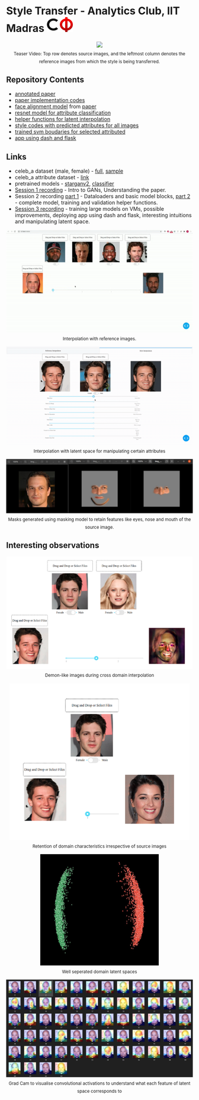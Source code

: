 # Style Transfer - Analytics Club, IIT Madras <img src="assets/cfi.png" width="70" height="40"/>

<p align="center">
    <img src="assets/teaser.gif" />
    <br/>
    <sub>Teaser Video: Top row denotes source images, and the leftmost column denotes the reference images from which the style is being transferred.</sub>
</p>

## Repository Contents

- [annotated paper](./assets/starganv2.pdf)
- [paper implementation codes](./baseline/)
- [face alignment model](./app/facealignment.py) from [paper](https://arxiv.org/abs/1904.07399) 
- [resnet model for attribute classification](./classifier/classifier.py)
- [helper functions for latent interpolation](./app/interpolate.py)
- [style codes with predicted attributes for all images](./app/attributes/)
- [trained svm boudaries for selected attributed](./app/svms)
- [app using dash and flask](./app/app.py)

## Links

- celeb_a dataset (male, female) - [full](https://drive.google.com/file/d/1wZUSNbxFdpkY1kPua4xGIdcroEUHGabt/view), [sample](https://drive.google.com/file/d/1KcgEXQRGzOZnCSxU-lzG62vXlK54da-p/view?usp=sharing)
- celeb_a attribute dataset - [link](https://drive.google.com/file/d/1X6QHlyJRLDdxpKcvlshCSxHrL71kkG0W/view?usp=sharing)
- pretrained models - [starganv2](https://drive.google.com/file/d/1gSZjhmZGeV54EuhLlQ-8Poas4g07VoTC/view?usp=sharing), [classifier](https://drive.google.com/file/d/1dX5HsynnSnPSkjdO4XWYICz0VbnGdQoE/view?usp=sharing)
- [Session 1 recording](https://drive.google.com/file/d/1xkc7k_7ZpTrddwO7wHV4yNvozlVaeElL/view?usp=drivesdk) - Intro to GANs, Understanding the paper.
- Session 2 recording [part 1](https://drive.google.com/file/d/1ZEbiNfsydYahQtnQ4IxTxzEZaSNJSLQR/view?usp=drivesdk) - Dataloaders and basic model blocks, [part 2](https://drive.google.com/file/d/16dg3du6yQmyvH-r2yI11LvhpkvV5fl99/view?usp=drivesdk) - complete model, training and validation helper functions.
- [Session 3 recording](https://drive.google.com/file/d/15UVlPspfu3Dv4nF5ntq5CRFFs7AjF92e/view?usp=sharing) - training large models on VMs, possible improvements, deploying app using dash and flask, interesting intuitions and manipulating latent space.

<p align="center">
    <img src="assets/ref-interp.gif" />
    <br/>
    <sub>Interpolation with reference images.</sub>
</p>

<p align="center">
    <img src="assets/latent-interp.gif" />
    <br/>
    <sub>Interpolation with latent space for manipulating certain attributes</sub>
</p>

<p align="center">
    <img src="assets/mask.jpeg" />
    <br/>
    <sub>Masks generated using masking model to retain features like eyes, nose and mouth of the source image.</sub>
</p>

## Interesting observations

<p align="center">
    <img src="assets/demon.png" />
    <br/>
    <sub>Demon-like images during cross domain interpolation</sub>
</p>

<p align="center">
    <img src="assets/ret-dom.png" />
    <br/>
    <sub>Retention of domain characteristics irrespective of source images</sub>
</p>

<p align="center">
    <img src="assets/lat.jpeg" idth="300" height="300"/>
    <br/>
    <sub>Well seperated domain latent spaces</sub>
</p>

<p align="center">
    <img src="assets/gradcam.jpeg" />
    <br/>
    <sub>Grad Cam to visualise convolutional activations to understand what each feature of latent space corresponds to</sub>
</p>